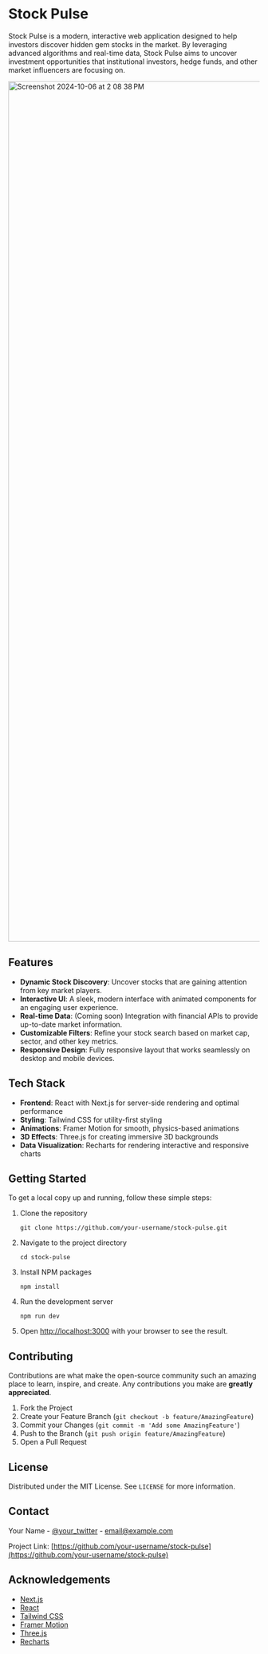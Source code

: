 # Stock Pulse
Stock Pulse is a modern, interactive web application designed to help investors discover hidden gem stocks in the market. By leveraging advanced algorithms and real-time data, Stock Pulse aims to uncover investment opportunities that institutional investors, hedge funds, and other market influencers are focusing on.

<img width="1723" alt="Screenshot 2024-10-06 at 2 08 38 PM" src="https://github.com/user-attachments/assets/c6ffa5bf-6a03-427e-b2e4-1de2b0977f83">

## Features

- **Dynamic Stock Discovery**: Uncover stocks that are gaining attention from key market players.
- **Interactive UI**: A sleek, modern interface with animated components for an engaging user experience.
- **Real-time Data**: (Coming soon) Integration with financial APIs to provide up-to-date market information.
- **Customizable Filters**: Refine your stock search based on market cap, sector, and other key metrics.
- **Responsive Design**: Fully responsive layout that works seamlessly on desktop and mobile devices.

## Tech Stack

- **Frontend**: React with Next.js for server-side rendering and optimal performance
- **Styling**: Tailwind CSS for utility-first styling
- **Animations**: Framer Motion for smooth, physics-based animations
- **3D Effects**: Three.js for creating immersive 3D backgrounds
- **Data Visualization**: Recharts for rendering interactive and responsive charts

## Getting Started

To get a local copy up and running, follow these simple steps:

1. Clone the repository
   ```
   git clone https://github.com/your-username/stock-pulse.git
   ```

2. Navigate to the project directory
   ```
   cd stock-pulse
   ```

3. Install NPM packages
   ```
   npm install
   ```

4. Run the development server
   ```
   npm run dev
   ```

5. Open [http://localhost:3000](http://localhost:3000) with your browser to see the result.

## Contributing

Contributions are what make the open-source community such an amazing place to learn, inspire, and create. Any contributions you make are **greatly appreciated**.

1. Fork the Project
2. Create your Feature Branch (`git checkout -b feature/AmazingFeature`)
3. Commit your Changes (`git commit -m 'Add some AmazingFeature'`)
4. Push to the Branch (`git push origin feature/AmazingFeature`)
5. Open a Pull Request

## License

Distributed under the MIT License. See `LICENSE` for more information.

## Contact

Your Name - [@your_twitter](https://twitter.com/your_twitter) - email@example.com

Project Link: [https://github.com/your-username/stock-pulse](https://github.com/your-username/stock-pulse)

## Acknowledgements

- [Next.js](https://nextjs.org/)
- [React](https://reactjs.org/)
- [Tailwind CSS](https://tailwindcss.com/)
- [Framer Motion](https://www.framer.com/motion/)
- [Three.js](https://threejs.org/)
- [Recharts](https://recharts.org/en-US/)
